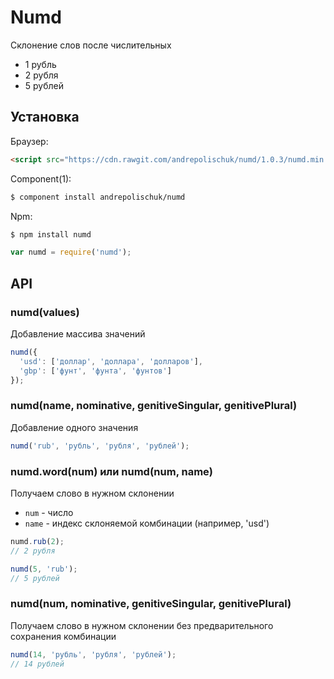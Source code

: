 # Numd

  Склонение слов после числительных

  * 1 рубль
  * 2 рубля
  * 5 рублей

## Установка

  Браузер:

```html
<script src="https://cdn.rawgit.com/andrepolischuk/numd/1.0.3/numd.min.js"></script>
```

  Component(1):

```sh
$ component install andrepolischuk/numd
```

  Npm:

```sh
$ npm install numd
```

```js
var numd = require('numd');
```

## API

### numd(values)

  Добавление массива значений

```js
numd({
  'usd': ['доллар', 'доллара', 'долларов'],
  'gbp': ['фунт', 'фунта', 'фунтов']
});
```

### numd(name, nominative, genitiveSingular, genitivePlural)

  Добавление одного значения

```js
numd('rub', 'рубль', 'рубля', 'рублей');
```

### numd.word(num) или numd(num, name)

  Получаем слово в нужном склонении

  * `num` - число
  * `name` - индекс склоняемой комбинации (например, 'usd')

```js
numd.rub(2);
// 2 рубля

numd(5, 'rub');
// 5 рублей
```

### numd(num, nominative, genitiveSingular, genitivePlural)

  Получаем слово в нужном склонении без предварительного сохранения комбинации

```js
numd(14, 'рубль', 'рубля', 'рублей');
// 14 рублей
```
